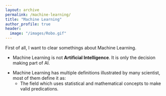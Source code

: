 ```yaml
---
layout: archive
permalink: /machine-learning/
title: "Machine Learning"
author_profile: true
header:
  image: "/images/Robo.gif"
---
```


First of all, I want to clear somethings about Machine Learning.
+ Machine Learning is not **Artificial Intelligence**. It is only the decision making part of AI.
- Machine Learning has multiple definitions illustrated by many scientist, most of them define it as:
  - The field which uses statistical and mathematical concepts to make valid predications.

